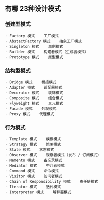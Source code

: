 ## 有哪 23种设计模式

### 创建型模式
	
	· Factory 模式    工厂模式
	· AbstactFactory 模式    抽象工厂模式
	· Singleton 模式    单例模式
	· Builder 模式    构建者模式（生成器模式）
	· Prototype 模式    原型模式

### 结构型模式
	
	· Bridge 模式    桥接模式
	· Adapter 模式    适配器模式
	· Decorator 模式    装饰模式
	· Composite 模式    组合模式
	· Flyweight 模式    享元模式
	· Facade 模式    外观模式
	· Proxy 模式    代理模式

### 行为模式
	
	· Template 模式    模板模式
	· Strategy 模式    策略模式
	· State 模式    状态模式
	· Observer 模式    观察者模式（发布 / 订阅模式）
	· Memento 模式    备忘录模式
	· Mediator 模式    中介者模式
	· Command 模式    命令模式
	· Visitor 模式    访问者模式
	· Chain of Responsibility 模式    责任链模式
	· Iterator 模式    迭代模式
	· Interpreter 模式    解释器模式